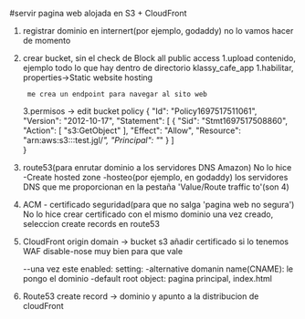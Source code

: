 #servir pagina web alojada en S3 + CloudFront 

1. registrar dominio en internert(por ejemplo, godaddy)
    no lo vamos hacer de momento

2. crear bucket, sin el check de Block all public access
    1.upload contenido, ejemplo todo lo que hay dentro de directorio klassy_cafe_app
    1.habilitar, properties->Static website hosting

        me crea un endpoint para navegar al sito web
    3.permisos -> edit bucket policy
        {
            "Id": "Policy1697517511061",
            "Version": "2012-10-17",
            "Statement": [
                {
                    "Sid": "Stmt1697517508860",
                    "Action": [
                        "s3:GetObject"
                    ],
                    "Effect": "Allow",
                    "Resource": "arn:aws:s3:::test.jgl/*",
                    "Principal": "*"
                }
            ]         
        }
3. route53(para enrutar dominio a los servidores DNS Amazon)    No lo hice   
    -Create hosted zone
    -hosteo(por ejemplo, en godaddy) los servidores DNS que me proporcionan en la pestaña 'Value/Route traffic to'(son 4)

4. ACM - certificado seguridad(para que no salga 'pagina web no segura')  No lo hice 
    crear certificado con el mismo dominio 
        una vez creado, seleccion create records en route53

5. CloudFront
    origin domain -> bucket s3
    añadir certificado si lo tenemos
    WAF disable-nose muy bien para que vale

    --una vez este enabled:
        setting:
            -alternative domanin name(CNAME): le pongo el dominio
            -default root object: pagina principal, index.html

6. Route53
    create record -> dominio y apunto a la distribucion de cloudFront